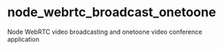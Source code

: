 # node_webrtc_broadcast_onetoone
Node WebRTC video broadcasting and onetoone video conference application
